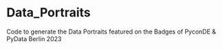 # Data_Portraits
Code to generate the Data Portraits featured on the Badges of PyconDE &amp; PyData Berlin 2023
